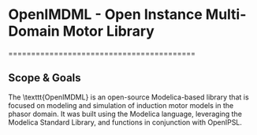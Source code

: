 # OpenIMDML - Open Instance Multi-Domain Motor Library
=========================================

## Scope & Goals
The \texttt{OpenIMDML} is an open-source Modelica-based library that is focused on modeling and simulation of induction motor models in the phasor domain. It was built using the Modelica language, leveraging the Modelica Standard Library, and functions in conjunction with OpenIPSL.
